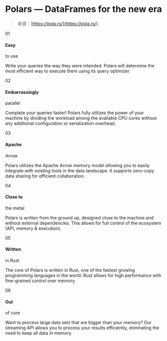 <!--yml
category: 未分类
date: 2024-05-27 14:35:37
-->

# Polars — DataFrames for the new era

> 来源：[https://pola.rs/](https://pola.rs/)

01

#### Easy
to use

Write your queries the way they were intended. Polars will determine the most efficient way to execute them using its query optimizer.

02

#### Embarrassingly
parallel

Complete your queries faster! Polars fully utilizes the power of your machine by dividing the workload among the available CPU cores without any additional configuration or serialization overhead.

03

#### Apache
Arrow

Polars utilizes the Apache Arrow memory model allowing you to easily integrate with existing tools in the data landscape. It supports zero-copy data sharing for efficient collaboration.

04

#### Close to
the metal

Polars is written from the ground up, designed close to the machine and without external dependencies. This allows for full control of the ecosystem (API, memory & execution).

05

#### Written
in Rust

The core of Polars is written in Rust, one of the fastest growing programming languages in the world. Rust allows for high performance with fine-grained control over memory.

06

#### Out
of core

Want to process large data sets that are bigger than your memory? Our streaming API allows you to process your results efficiently, eliminating the need to keep all data in memory.